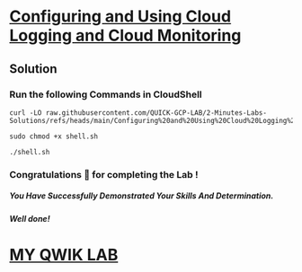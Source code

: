 # [Configuring and Using Cloud Logging and Cloud Monitoring](https://www.cloudskillsboost.google/focuses/19183?parent=catalog)

## Solution

### Run the following Commands in CloudShell

```
curl -LO raw.githubusercontent.com/QUICK-GCP-LAB/2-Minutes-Labs-Solutions/refs/heads/main/Configuring%20and%20Using%20Cloud%20Logging%20and%20Cloud%20Monitoring/shell.sh

sudo chmod +x shell.sh

./shell.sh
```

### Congratulations 🎉 for completing the Lab !

##### *You Have Successfully Demonstrated Your Skills And Determination.*

#### *Well done!*

# [MY QWIK LAB](https://www.youtube.com/@MyQwiklab)
